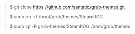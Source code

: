 > $ git clone https://github.com/santatic/grub-themes.git

> $ sudo rm -rf /boot/grub/themes/SteamROG

> $ sudo cp -R grub-themes/SteamROG /boot/grub/themes